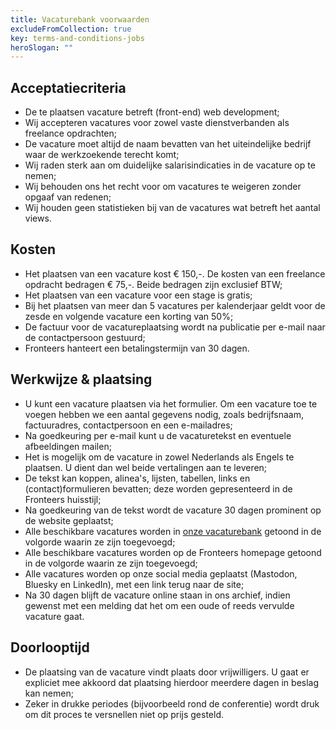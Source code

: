 ```yaml
---
title: Vacaturebank voorwaarden
excludeFromCollection: true
key: terms-and-conditions-jobs
heroSlogan: ""
---
```


<!-- hack to prevent showing ## below -->

## Acceptatiecriteria

- De te plaatsen vacature betreft (front-end) web development;
- Wij accepteren vacatures voor zowel vaste dienstverbanden als freelance opdrachten;
- De vacature moet altijd de naam bevatten van het uiteindelijke bedrijf waar de werkzoekende terecht komt;
- Wij raden sterk aan om duidelijke salarisindicaties in de vacature op te nemen;
- Wij behouden ons het recht voor om vacatures te weigeren zonder opgaaf van redenen;
- Wij houden geen statistieken bij van de vacatures wat betreft het aantal views.

## Kosten

- Het plaatsen van een vacature kost € 150,-. De kosten van een freelance opdracht bedragen € 75,-. Beide bedragen zijn exclusief BTW;
- Het plaatsen van een vacature voor een stage is gratis;
- Bij het plaatsen van meer dan 5 vacatures per kalenderjaar geldt voor de zesde en volgende vacature een korting van 50%;
- De factuur voor de vacatureplaatsing wordt na publicatie per e-mail naar de contactpersoon gestuurd;
- Fronteers hanteert een betalingstermijn van 30 dagen.

## Werkwijze & plaatsing

- U kunt een vacature plaatsen via het formulier. Om een vacature toe te voegen hebben we een aantal gegevens nodig, zoals bedrijfsnaam, factuuradres, contactpersoon en een e-mailadres;
- Na goedkeuring per e-mail kunt u de vacaturetekst en eventuele afbeeldingen mailen;
- Het is mogelijk om de vacature in zowel Nederlands als Engels te plaatsen. U dient dan wel beide vertalingen aan te leveren;
- De tekst kan koppen, alinea's, lijsten, tabellen, links en (contact)formulieren bevatten; deze worden gepresenteerd in de Fronteers huisstijl;
- Na goedkeuring van de tekst wordt de vacature 30 dagen prominent op de website geplaatst;
- Alle beschikbare vacatures worden in [onze vacaturebank](/nl/werk-en-freelance/) getoond in de volgorde waarin ze zijn toegevoegd;
- Alle beschikbare vacatures worden op de Fronteers homepage getoond in de volgorde waarin ze zijn toegevoegd;
- Alle vacatures worden op onze social media geplaatst (Mastodon, Bluesky en LinkedIn), met een link terug naar de site;
- Na 30 dagen blijft de vacature online staan in ons archief, indien gewenst met een melding dat het om een oude of reeds vervulde vacature gaat.

## Doorlooptijd

- De plaatsing van de vacature vindt plaats door vrijwilligers. U gaat er expliciet mee akkoord dat plaatsing hierdoor meerdere dagen in beslag kan nemen; 
- Zeker in drukke periodes (bijvoorbeeld rond de conferentie) wordt druk om dit proces te versnellen niet op prijs gesteld.
